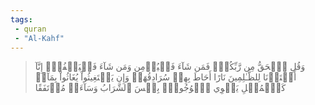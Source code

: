 ```yaml
---
tags: 
 - quran 
 - "Al-Kahf"
---
```


> وَقُلِ ٱلۡحَقُّ مِن رَّبِّكُمۡۖ فَمَن شَآءَ فَلۡيُؤۡمِن وَمَن شَآءَ فَلۡيَكۡفُرۡۚ إِنَّآ أَعۡتَدۡنَا لِلظَّـٰلِمِينَ نَارًا أَحَاطَ بِهِمۡ سُرَادِقُهَاۚ وَإِن يَسۡتَغِيثُواْ يُغَاثُواْ بِمَآءٖ كَٱلۡمُهۡلِ يَشۡوِي ٱلۡوُجُوهَۚ بِئۡسَ ٱلشَّرَابُ وَسَآءَتۡ مُرۡتَفَقًا
